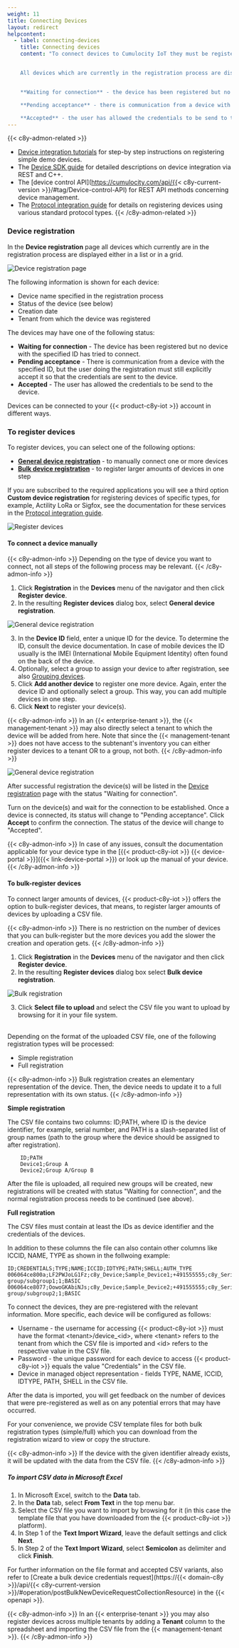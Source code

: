 ```yaml
---
weight: 11
title: Connecting Devices
layout: redirect
helpcontent:
  - label: connecting-devices
    title: Connecting devices
    content: "To connect devices to Cumulocity IoT they must be registered. To register one or more devices, click **Register device** and follow the instructions in the wizard or in the *User guide*.


    All devices which are currently in the registration process are displayed with one of the following status:


    **Waiting for connection** - the device has been registered but no device with the specified ID has tried to connect

    **Pending acceptance** - there is communication from a device with the specified ID, but the user doing the registration must still explicitly accept it so that the credentials are sent to the device

    **Accepted** - the user has allowed the credentials to be send to the device"
---
```


{{< c8y-admon-related >}}
* [Device integration tutorials](/device-tutorials/tutorials-introduction) for step-by step instructions on registering simple demo devices.
* The [Device SDK guide](/device-sdk/introduction/) for detailed descriptions on device integration via REST and C++.
* The [device control API](https://cumulocity.com/api/{{< c8y-current-version >}}/#tag/Device-control-API) for REST API methods concerning device management.
* The [Protocol integration guide](/protocol-integration/overview) for details on registering devices using various standard protocol types.
{{< /c8y-admon-related >}}

<a name="dev-registration"></a>

### Device registration

In the **Device registration** page all devices which currently are in the registration process are displayed either in a list or in a grid.

<img src="/images/users-guide/DeviceManagement/devmgmt-device-registration.png" alt="Device registration page">

The following information is shown for each device:

* Device name specified in the registration process
* Status of the device (see below)
* Creation date
* Tenant from which the device was registered

The devices may have one of the following status:

* **Waiting for connection** - The device has been registered but no device with the specified ID has tried to connect.
* **Pending acceptance** - There is communication from a device with the specified ID, but the user doing the registration must still explicitly accept it so that the credentials are sent to the device.
* **Accepted** - The user has allowed the credentials to be send to the device.

Devices can be connected to your {{< product-c8y-iot >}} account in different ways.

### To register devices

To register devices, you can select one of the following options:

* **[General device registration](#device-registration-manually)** - to manually connect one or more devices
* **[Bulk device registration](#creds-upload)** - to register larger amounts of devices in one step

If you are subscribed to the required applications you will see a third option
**Custom device registration** for registering devices of specific types, for example, Actility LoRa or Sigfox, see the documentation for these services in the [Protocol integration guide](/protocol-integration/overview).

<img src="/images/users-guide/DeviceManagement/devmgmt-register-devices-custom.png" alt="Register devices">

<a name="device-registration-manually"></a>
#### To connect a  device manually

{{< c8y-admon-info >}}
Depending on the type of device you want to connect, not all steps of the following process may be relevant.
{{< /c8y-admon-info >}}

1. Click **Registration** in the **Devices** menu of the navigator and then click **Register device**.
2. In the resulting **Register devices** dialog box, select **General device registration**.

  <img src="/images/users-guide/DeviceManagement/devmgmt-registration-general.png" alt="General device registration" style="max-width: 100%">

3. In the **Device ID** field, enter a unique ID for the device. To determine the ID, consult the device documentation. In case of mobile devices the ID usually is the IMEI (International Mobile Equipment Identity) often found on the back of the device.
4. Optionally, select a group to assign your device to after registration, see also [Grouping devices](#grouping-devices).
5. Click **Add another device** to register one more device. Again, enter the device ID and optionally select a group. This way, you can add multiple devices in one step.
6. Click **Next** to register your device(s).

{{< c8y-admon-info >}}
In an {{< enterprise-tenant >}}, the {{< management-tenant >}} may also directly select a tenant to which the device will be added from here. Note that since the {{< management-tenant >}} does not have access to the subtenant's inventory you can either register devices to a tenant OR to a group, not both.
{{< /c8y-admon-info >}}

<img src="/images/users-guide/DeviceManagement/devmgmt-device-registration-tenant.png" alt="General device registration">

After successful registration the device(s) will be listed in the [Device registration](#dev-registration) page with the status "Waiting for connection".

Turn on the device(s) and wait for the connection to be established.
Once a device is connected, its status will change to "Pending acceptance".
Click **Accept** to confirm the connection. The status of the device will change to "Accepted".

{{< c8y-admon-info >}}
In case of any issues, consult the documentation applicable for your device type in the [{{< product-c8y-iot >}} {{< device-portal >}}]({{< link-device-portal >}}) or look up the manual of your device.
{{< /c8y-admon-info >}}

<a name="creds-upload"></a>
#### To bulk-register devices

To connect larger amounts of devices, {{< product-c8y-iot >}} offers the option to bulk-register devices, that means, to register larger amounts of devices by uploading a CSV file.

{{< c8y-admon-info >}}
There is no restriction on the number of devices that you can bulk-register but the more devices you add the slower the creation and operation gets.
{{< /c8y-admon-info >}}

1. Click **Registration** in the **Devices** menu of the navigator and then click **Register device**.
2. In the resulting **Register devices** dialog box select **Bulk device registration**.

  <img src="/images/users-guide/DeviceManagement/devmgmt-bulk-registration.png" alt="Bulk registration" style="max-width: 100%">

3. Click **Select file to upload** and select the CSV file you want to upload by browsing for it in your file system.

<br>
Depending on the format of the uploaded CSV file, one of the following registration types will be processed:

* Simple registration
* Full registration

{{< c8y-admon-info >}}
Bulk registration creates an elementary representation of the device. Then, the device needs to update it to a full representation with its own status.
{{< /c8y-admon-info >}}

**Simple registration**

The CSV file contains two columns: ID;PATH, where ID is the device identifier, for example, serial number, and PATH is a slash-separated list of group names (path to the group where the device should be assigned to after registration).

```asciidoc
    ID;PATH
    Device1;Group A
    Device2;Group A/Group B			
```


After the file is uploaded, all required new groups will be created, new registrations will be created with status "Waiting for connection", and the normal registration process needs to be continued (see above).

**Full registration**

The CSV files must contain at least the IDs as device identifier and the credentials of the devices.

In addition to these columns the file can also contain other columns like ICCID, NAME, TYPE as shown in the follwoing example:

```
ID;CREDENTIALS;TYPE;NAME;ICCID;IDTYPE;PATH;SHELL;AUTH_TYPE
006064ce800a;LF2PWJoLG1Fz;c8y_Device;Sample_Device1;+491555555;c8y_Serial;bulk group/subgroup1;1;BASIC
006064ce8077;OowoGKAbiNJs;c8y_Device;Sample_Device2;+491555555;c8y_Serial;bulk group/subgroup2;1;BASIC
```

To connect the devices, they are pre-registered with the relevant information. More specific, each device will be configured as follows:

* Username - the username for accessing {{< product-c8y-iot >}} must have the format &lt;tenant&gt;/device_&lt;id&gt;, where &lt;tenant&gt; refers to the tenant from which the CSV file is imported and &lt;id&gt; refers to the respective value in the CSV file.
* Password - the unique password for each device to access {{< product-c8y-iot >}} equals the value "Credentials" in the CSV file.
* Device in managed object representation - fields TYPE, NAME, ICCID, IDTYPE, PATH, SHELL in the CSV file.

After the data is imported, you will get feedback on the number of devices that were pre-registered as well as on any potential errors that may have occurred.

For your convenience, we provide CSV template files for both bulk registration types (simple/full) which you can download from the registration wizard to view or copy the structure.

{{< c8y-admon-info >}}
If the device with the given identifier already exists, it will be updated with the data from the CSV file.
{{< /c8y-admon-info >}}

##### To import CSV data in Microsoft Excel

1. In Microsoft Excel, switch to the **Data** tab.
2. In the **Data** tab, select **From Text** in the top menu bar.
3. Select the CSV file you want to import by browsing for it (in this case the template file that you have downloaded from the {{< product-c8y-iot >}} platform).
4. In Step 1 of the **Text Import Wizard**, leave the default settings and click **Next**.
5. In Step 2 of the **Text Import Wizard**, select **Semicolon** as delimiter and click **Finish**.

For further information on the file format and accepted CSV variants, also refer to
[Create a bulk device credentials request](https://{{< domain-c8y >}}/api/{{< c8y-current-version >}}/#operation/postBulkNewDeviceRequestCollectionResource) in the {{< openapi >}}.

{{< c8y-admon-info >}}
In an {{< enterprise-tenant >}} you may also register devices across multiple tenants by adding a **Tenant** column to the spreadsheet and importing the CSV file from the {{< management-tenant >}}.
{{< /c8y-admon-info >}}
